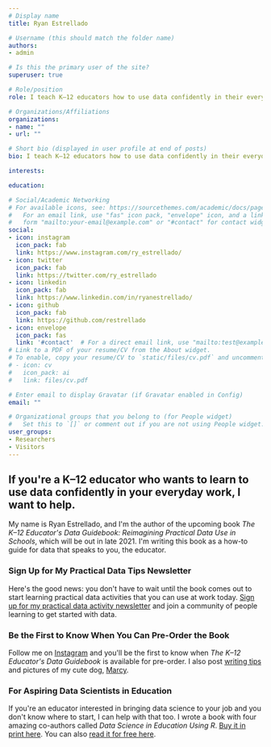 ```yaml
---
# Display name
title: Ryan Estrellado

# Username (this should match the folder name)
authors:
- admin

# Is this the primary user of the site?
superuser: true

# Role/position
role: I teach K–12 educators how to use data confidently in their everyday work.

# Organizations/Affiliations
organizations: 
- name: ""
- url: ""

# Short bio (displayed in user profile at end of posts)
bio: I teach K–12 educators how to use data confidently in their everyday work.

interests:

education:

# Social/Academic Networking
# For available icons, see: https://sourcethemes.com/academic/docs/page-builder/#icons
#   For an email link, use "fas" icon pack, "envelope" icon, and a link in the
#   form "mailto:your-email@example.com" or "#contact" for contact widget.
social:
- icon: instagram
  icon_pack: fab
  link: https://www.instagram.com/ry_estrellado/
- icon: twitter
  icon_pack: fab
  link: https://twitter.com/ry_estrellado
- icon: linkedin
  icon_pack: fab
  link: https://www.linkedin.com/in/ryanestrellado/
- icon: github
  icon_pack: fab
  link: https://github.com/restrellado
- icon: envelope
  icon_pack: fas
  link: '#contact'  # For a direct email link, use "mailto:test@example.org".
# Link to a PDF of your resume/CV from the About widget.
# To enable, copy your resume/CV to `static/files/cv.pdf` and uncomment the lines below.
# - icon: cv
#   icon_pack: ai
#   link: files/cv.pdf

# Enter email to display Gravatar (if Gravatar enabled in Config)
email: ""

# Organizational groups that you belong to (for People widget)
#   Set this to `[]` or comment out if you are not using People widget.
user_groups:
- Researchers
- Visitors
---
```


## If you're a K–12 educator who wants to learn to use data confidently in your everyday work, I want to help. 

My name is Ryan Estrellado, and I'm the author of the upcoming book *The K–12 Educator's Data Guidebook: Reimagining Practical Data Use in Schools*, which will be out in late 2021. I'm writing this book as a how-to guide for data that speaks to you, the educator. 

### Sign Up for My Practical Data Tips Newsletter

Here's the good news: you don't have to wait until the book comes out to start learning practical data activities that you can use at work today. [Sign up for my practical data activity newsletter](https://mailchi.mp/25cd9ce3ce44/k12-educators-data-activities) and join a community of people learning to get started with data. 

### Be the First to Know When You Can Pre-Order the Book

Follow me on [Instagram](https://www.instagram.com/ry_estrellado/) and you'll be the first to know when *The K–12 Educator's Data Guidebook* is available for pre-order. I also post [writing tips](https://www.instagram.com/p/CPo1cxkAQhr/?utm_source=ig_web_copy_link) and pictures of my cute dog, [Marcy](https://www.instagram.com/p/CQM4ltEIIYe/?utm_source=ig_web_copy_link). 

### For Aspiring Data Scientists in Education

If you're an educator interested in bringing data science to your job and you don't know where to start, I can help with that too. I wrote a book with four amazing co-authors called *Data Science in Education Using R*. [Buy it in print here](https://www.amazon.com/Data-Science-Education-Using-R/dp/0367422255/ref=sr_1_3?dchild=1&keywords=data+science+in+education+using+r&qid=1624421665&sr=8-3). You can also [read it for free here](https://datascienceineducation.com).
